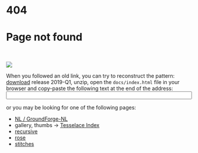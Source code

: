 404
===

Page not found
==============

<br>

![](/GroundForge/help/bloopers/tipped-over.png)

When you followed an old link, you can try to reconstruct the pattern:
[download](https://github.com/d-bl/GroundForge/releases/download/2019-Q1/GroundForge-pages.zip)
release 2019-Q1, unzip, open the `docs/index.html` file in your browser
and copy-paste the following text at the end of the address:
<br>
<input type="text" value="" id="toWayBack" style="width: 100%"/>
<script>
 document.getElementById("toWayBack").value = window.location.href.replace(/[^?]+/,"")
</script> or you may be looking for one of the following pages:

* [NL / GroundForge-NL](/GroundForge/help/NL.pdf)
* gallery, thumbs -> [Tesselace Index](/GroundForge/help/TesseLace-Index)
* [recursive](/GroundForge/tiles)
* [rose](/GroundForge/sheet.html?patch=5831%20-4-7;bricks&patch=-437%2034-7;bricks&patch=4830%20--77;bricks)
* [stitches](/GroundForge/help/Tiles#choose-stitches)
